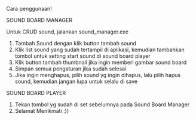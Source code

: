 Cara penggunaan!




SOUND BOARD MANAGER

Untuk CRUD sound, jalankan sound_manager.exe
1. Tambah Sound dengan klik button tambah sound
2. Klik list sound yang sudah tertampil di aplikasi, kemudian tambahkan tombol untuk setting start sound di sound board player
3. Klik button tambah thumbnail jika ingin memberi gambar sound board
4. Simpan semua pengaturan jika sudah selesai
5. Jika ingin menghapus, pilih sound yg ingin dihapus, lalu pilih hapus sound, kemudian jangan lupa untuk selalu di save




SOUND BOARD PLAYER
1. Tekan tombol yg sudah di set sebelumnya pada Sound Board Manager
2. Selamat Menikmati :))
